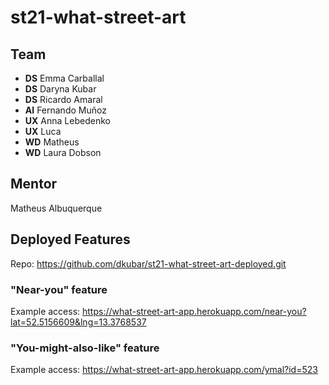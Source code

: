 # st21-what-street-art

## Team
* **DS** Emma Carballal
* **DS** Daryna Kubar
* **DS** Ricardo Amaral
* **AI** Fernando Muñoz
* **UX** Anna Lebedenko
* **UX** Luca
* **WD** Matheus
* **WD** Laura Dobson

## Mentor
Matheus Albuquerque

## Deployed Features
Repo: https://github.com/dkubar/st21-what-street-art-deployed.git
### "Near-you" feature 
Example access: https://what-street-art-app.herokuapp.com/near-you?lat=52.5156609&lng=13.3768537
### "You-might-also-like" feature 
Example access: https://what-street-art-app.herokuapp.com/ymal?id=523
